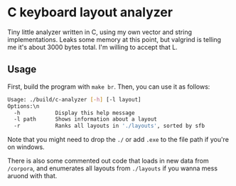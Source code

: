# C keyboard layout analyzer

Tiny little analyzer written in C, using my own vector and string implementations. Leaks some memory
at this point, but valgrind is telling me it's about 3000 bytes total. I'm willing to accept that
L.

## Usage

First, build the program with `make br`. Then, you can use it as follows:

```bash
Usage: ./build/c-analyzer [-h] [-l layout]
Options:\n
  -h           Display this help message
  -l path      Shows information about a layout
  -r           Ranks all layouts in './layouts', sorted by sfb
```

Note that you might need to drop the `./` or add `.exe` to the file path if you're on windows.

There is also some commented out code that loads in new data from `/corpora`, and enumerates all
layouts from `./layouts` if you wanna mess aruond with that.
